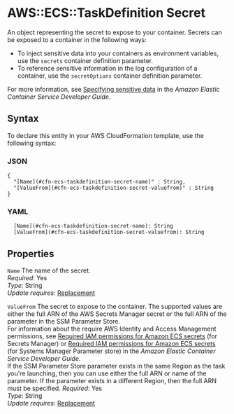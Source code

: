 # AWS::ECS::TaskDefinition Secret<a name="aws-properties-ecs-taskdefinition-secret"></a>

An object representing the secret to expose to your container\. Secrets can be exposed to a container in the following ways:
+ To inject sensitive data into your containers as environment variables, use the `secrets` container definition parameter\.
+ To reference sensitive information in the log configuration of a container, use the `secretOptions` container definition parameter\.

For more information, see [Specifying sensitive data](https://docs.aws.amazon.com/AmazonECS/latest/developerguide/specifying-sensitive-data.html) in the *Amazon Elastic Container Service Developer Guide*\.

## Syntax<a name="aws-properties-ecs-taskdefinition-secret-syntax"></a>

To declare this entity in your AWS CloudFormation template, use the following syntax:

### JSON<a name="aws-properties-ecs-taskdefinition-secret-syntax.json"></a>

```
{
  "[Name](#cfn-ecs-taskdefinition-secret-name)" : String,
  "[ValueFrom](#cfn-ecs-taskdefinition-secret-valuefrom)" : String
}
```

### YAML<a name="aws-properties-ecs-taskdefinition-secret-syntax.yaml"></a>

```
  [Name](#cfn-ecs-taskdefinition-secret-name): String
  [ValueFrom](#cfn-ecs-taskdefinition-secret-valuefrom): String
```

## Properties<a name="aws-properties-ecs-taskdefinition-secret-properties"></a>

`Name`  <a name="cfn-ecs-taskdefinition-secret-name"></a>
The name of the secret\.  
*Required*: Yes  
*Type*: String  
*Update requires*: [Replacement](https://docs.aws.amazon.com/AWSCloudFormation/latest/UserGuide/using-cfn-updating-stacks-update-behaviors.html#update-replacement)

`ValueFrom`  <a name="cfn-ecs-taskdefinition-secret-valuefrom"></a>
The secret to expose to the container\. The supported values are either the full ARN of the AWS Secrets Manager secret or the full ARN of the parameter in the SSM Parameter Store\.  
For information about the require AWS Identity and Access Management permissions, see [Required IAM permissions for Amazon ECS secrets](https://docs.aws.amazon.com/AmazonECS/latest/developerguide/specifying-sensitive-data-secrets.html#secrets-iam) \(for Secrets Manager\) or [Required IAM permissions for Amazon ECS secrets](https://docs.aws.amazon.com/AmazonECS/latest/developerguide/specifying-sensitive-data-parameters.html) \(for Systems Manager Parameter store\) in the *Amazon Elastic Container Service Developer Guide*\.  
If the SSM Parameter Store parameter exists in the same Region as the task you're launching, then you can use either the full ARN or name of the parameter\. If the parameter exists in a different Region, then the full ARN must be specified\.
*Required*: Yes  
*Type*: String  
*Update requires*: [Replacement](https://docs.aws.amazon.com/AWSCloudFormation/latest/UserGuide/using-cfn-updating-stacks-update-behaviors.html#update-replacement)
